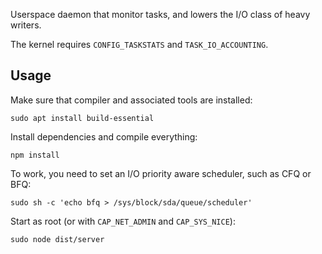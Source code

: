 Userspace daemon that monitor tasks, and lowers the I/O class of heavy writers.

The kernel requires `CONFIG_TASKSTATS` and `TASK_IO_ACCOUNTING`.

## Usage

Make sure that compiler and associated tools are installed:

~~~
sudo apt install build-essential
~~~

Install dependencies and compile everything:

~~~
npm install
~~~

To work, you need to set an I/O priority aware scheduler, such as CFQ or BFQ:

~~~
sudo sh -c 'echo bfq > /sys/block/sda/queue/scheduler'
~~~

Start as root (or with `CAP_NET_ADMIN` and `CAP_SYS_NICE`):

~~~
sudo node dist/server
~~~
